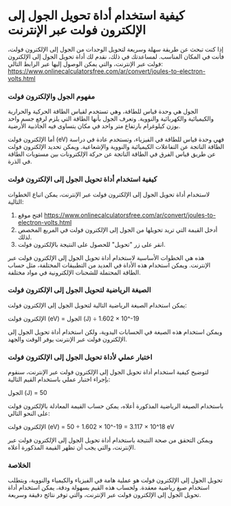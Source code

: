 كيفية استخدام أداة تحويل الجول إلى الإلكترون فولت عبر الإنترنت
==============================================================

 إذا كنت تبحث عن طريقة سهلة وسريعة لتحويل الوحدات من الجول إلى الإلكترون فولت، فأنت في المكان المناسب. لمساعدتك في ذلك، نقدم لك أداة تحويل الجول إلى الإلكترون فولت عبر الإنترنت، والتي يمكن الوصول إليها عبر الرابط التالي: <https://www.onlinecalculatorsfree.com/ar/convert/joules-to-electron-volts.html>

###  مفهوم الجول والإلكترون فولت 

 الجول هي وحدة قياس للطاقة، وهي تستخدم لقياس الطاقة الحركية والحرارية والكيميائية والكهربائية والنووية. وتعرف الجول بأنها الطاقة التي يلزم لرفع جسم واحد بوزن كيلوغرام بارتفاع متر واحد في مكان يتساوى فيه الجاذبية الأرضية.

 أما الإلكترون فولت (eV) فهي وحدة قياس للطاقة في الفيزياء، وتستخدم عادة في دراسة الطاقة الناتجة عن التفاعلات الكيميائية والنووية والإشعاعية. ويمكن تحديد الإلكترون فولت عن طريق قياس الفرق في الطاقة الناتجة عن حركة الإلكترونات بين مستويات الطاقة في الذرة.

###  كيفية استخدام أداة تحويل الجول إلى الإلكترون فولت 

 لاستخدام أداة تحويل الجول إلى الإلكترون فولت عبر الإنترنت، يمكن اتباع الخطوات التالية:

1. افتح موقع <https://www.onlinecalculatorsfree.com/ar/convert/joules-to-electron-volts.html>
2. أدخل القيمة التي تريد تحويلها من الجول إلى الإلكترون فولت في المربع المخصص لذلك.
3. انقر على زر "تحويل" للحصول على النتيجة بالإلكترون فولت.

 هذه هي الخطوات الأساسية لاستخدام أداة تحويل الجول إلى الإلكترون فولت عبر الإنترنت. ويمكن استخدام هذه الأداة في العديد من التطبيقات المختلفة، مثل حساب الطاقة المحتملة للشحنات الإلكترونية في مواد مختلفة.

###  الصيغة الرياضية لتحويل الجول إلى الإلكترون فولت 

 يمكن استخدام الصيغة الرياضية التالية لتحويل الجول إلى الإلكترون فولت:

 الإلكترون فولت (eV) = الجول (J) ÷ 1.602 × 10^-19

 ويمكن استخدام هذه الصيغة في الحسابات اليدوية، ولكن استخدام أداة تحويل الجول إلى الإلكترون فولت عبر الإنترنت يوفر الوقت والجهد.

###  اختبار عملي لأداة تحويل الجول إلى الإلكترون فولت 

 لتوضيح كيفية استخدام أداة تحويل الجول إلى الإلكترون فولت عبر الإنترنت، سنقوم بإجراء اختبار عملي باستخدام القيم التالية:

 الجول (J) = 50

 باستخدام الصيغة الرياضية المذكورة أعلاه، يمكن حساب القيمة المعادلة بالإلكترون فولت على النحو التالي:

 الإلكترون فولت (eV) = 50 ÷ 1.602 × 10^-19 = 3.117 × 10^18 eV

 ويمكن التحقق من صحة النتيجة باستخدام أداة تحويل الجول إلى الإلكترون فولت عبر الإنترنت، والتي يجب أن تظهر القيمة المذكورة أعلاه.

###  الخلاصة 

 تحويل الجول إلى الإلكترون فولت هو عملية هامة في الفيزياء والكيمياء والنووية، ويتطلب استخدام صيغ رياضية معقدة. ولحساب هذه القيم بسهولة ودقة، يمكن استخدام أداة تحويل الجول إلى الإلكترون فولت عبر الإنترنت، والتي توفر نتائج دقيقة وسريعة.